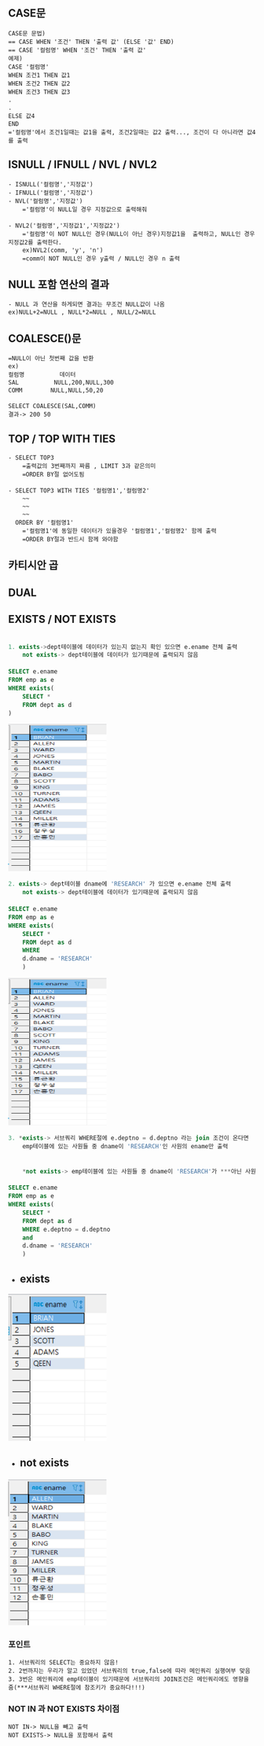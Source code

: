 ## CASE문

```
CASE문 문법)
== CASE WHEN '조건' THEN '출력 값' (ELSE '값' END)
== CASE '컬럼명' WHEN '조건' THEN '출력 값'
예제)
CASE '컬럼명'
WHEN 조건1 THEN 값1
WHEN 조건2 THEN 값2
WHEN 조건3 THEN 값3
.
.
ELSE 값4
END
='컬럼명'에서 조건1일때는 값1을 출력, 조건2일때는 값2 출력..., 조건이 다 아니라면 값4를 출력
```

## ISNULL / IFNULL / NVL / NVL2

```
- ISNULL('컬럼명','지정값')
- IFNULL('컬럼명','지정값')
- NVL('컬럼명','지정값')
    ='컬럼명'이 NULL일 경우 지정값으로 출력해줘

- NVL2('컬럼명','지정값1','지정값2')
    ='컬럼명'이 NOT NULL인 경우(NULL이 아닌 경우)지정값1을  출력하고, NULL인 경우 지정값2를 출력한다.
    ex)NVL2(comm, 'y', 'n')
    =comm이 NOT NULL인 경우 y출력 / NULL인 경우 n 출력
```

## NULL 포함 연산의 결과

```
- NULL 과 연산을 하게되면 결과는 무조건 NULL값이 나옴
ex)NULL+2=NULL , NULL*2=NULL , NULL/2=NULL
```

## COALESCE()문

```
=NULL이 아닌 첫번째 값을 반환
ex)
컬럼명          데이터
SAL          NULL,200,NULL,300
COMM        NULL,NULL,50,20

SELECT COALESCE(SAL,COMM)
결과-> 200 50
```

## TOP / TOP WITH TIES

```
- SELECT TOP3
    =출력값의 3번째까지 짜름 , LIMIT 3과 같은의미
    =ORDER BY절 없어도됨

- SELECT TOP3 WITH TIES '컬럼명1','컬럼명2'
    ~~
    ~~
    ~~
  ORDER BY '컬럼명1'
    ='컬럼명1'에 동일한 데이터가 있을경우 '컬럼명1','컬럼명2' 함께 출력
    =ORDER BY절과 반드시 함께 와야함
```

## 카티시안 곱

## DUAL

## EXISTS / NOT EXISTS

```sql

1. exists->dept테이블에 데이터가 있는지 없는지 확인 있으면 e.ename 전체 출력
    not exists-> dept테이블에 데이터가 있기때문에 출력되지 않음

SELECT e.ename
FROM emp as e
WHERE exists(
    SELECT *
    FROM dept as d
)
```

 <img src="../img/exists1,2번.PNG" width= 200px; height="300" alt="" />

```sql
2. exists-> dept테이블 dname에 'RESEARCH' 가 있으면 e.ename 전체 출력
    not exists-> dept테이블에 데이터가 있기때문에 출력되지 않음

SELECT e.ename
FROM emp as e
WHERE exists(
    SELECT *
    FROM dept as d
    WHERE
    d.dname = 'RESEARCH'
    )
```

 <img src="../img/exists1,2번.PNG" width= 200px; height="300" alt="" />

```sql
3. *exists-> 서브쿼리 WHERE절에 e.deptno = d.deptno 라는 join 조건이 온다면
    emp테이블에 있는 사원들 중 dname이 'RESEARCH'인 사원의 ename만 출력


    *not exists-> emp테이블에 있는 사원들 중 dname이 'RESEARCH'가 ***아닌 사원의 ename만 출력 not exists이기 떄문에

SELECT e.ename
FROM emp as e
WHERE exists(
    SELECT *
    FROM dept as d
    WHERE e.deptno = d.deptno
    and
    d.dname = 'RESEARCH'
    )
```

- ## exists

<img src="../img/exists3번.PNG" width= 200px; height="300" alt="" />

- ## not exists
<img src="../img/not exists3번.PNG" width= 200px; height="300" alt="" />

### 포인트

```
1. 서브쿼리의 SELECT는 중요하지 않음!
2. 2번까지는 우리가 알고 있었던 서브쿼리의 true,false에 따라 메인쿼리 실행여부 맞음
3. 3번은 메인쿼리에 emp테이블이 있기때문에 서브쿼리의 JOIN조건은 메인쿼리에도 영향을 줌(***서브쿼리 WHERE절에 참조키가 중요하다!!!)
```

### NOT IN 과 NOT EXISTS 차이점

```
NOT IN-> NULL을 빼고 출력
NOT EXISTS-> NULL을 포함해서 출력
```
